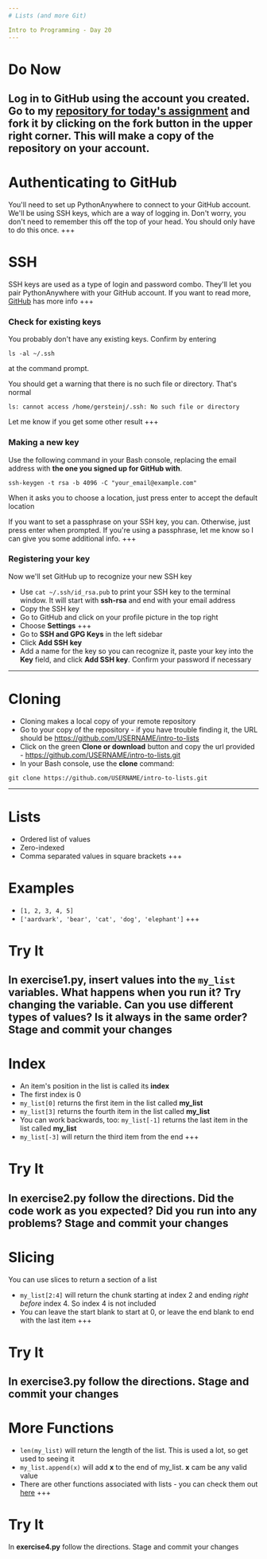 ```yaml
---
# Lists (and more Git)

Intro to Programming - Day 20
---
```

# Do Now

Log in to GitHub using the account you created. Go to my [repository for today's assignment](https://github.com/UCMHS-Gerstein/intro-to-lists) and fork it by clicking on the fork button in the upper right corner. This will make a copy of the repository on your account.
---
# Authenticating to GitHub

You'll need to set up PythonAnywhere to connect to your GitHub account. We'll be using SSH keys, which are a way of logging in. Don't worry, you don't need to remember this off the top of your head. You should only have to do this once.
+++
# SSH

SSH keys are used as a type of login and password combo. They'll let you pair PythonAnywhere with your GitHub account. If you want to read more, [GitHub](https://help.github.com/articles/connecting-to-github-with-ssh/) has more info
+++
### Check for existing keys

You probably don't have any existing keys. Confirm by entering
```shell 
ls -al ~/.ssh
```
at the command prompt.

You should get a warning that there is no such file or directory. That's normal
```shell
ls: cannot access /home/gersteinj/.ssh: No such file or directory
```

Let me know if you get some other result
+++
### Making a new key

Use the following command in your Bash console, replacing the email address with **the one you signed up for GitHub with**.

```shell
ssh-keygen -t rsa -b 4096 -C "your_email@example.com"
```

When it asks you to choose a location, just press enter to accept the default location

If you want to set a passphrase on your SSH key, you can. Otherwise, just press enter when prompted. If you're using a passphrase, let me know so I can give you some additional info.
+++
### Registering your key

Now we'll set GitHub up to recognize your new SSH key

* Use `cat ~/.ssh/id_rsa.pub` to print your SSH key to the terminal window. It will start with **ssh-rsa** and end with your email address
* Copy the SSH key
* Go to GitHub and click on your profile picture in the top right
* Choose **Settings**
+++
* Go to **SSH and GPG Keys** in the left sidebar
* Click **Add SSH key**
* Add a name for the key so you can recognize it, paste your key into the **Key** field, and click **Add SSH key**. Confirm your password if necessary
---
# Cloning

* Cloning makes a local copy of your remote repository
* Go to your copy of the repository - if you have trouble finding it, the URL should be https://github.com/USERNAME/intro-to-lists
* Click on the green **Clone or download** button and copy the url provided - https://github.com/USERNAME/intro-to-lists.git
* In your Bash console, use the **clone** command:

```shell
git clone https://github.com/USERNAME/intro-to-lists.git
```
---
# Lists

* Ordered list of values
* Zero-indexed
* Comma separated values in square brackets
+++
# Examples

* `[1, 2, 3, 4, 5]`
* `['aardvark', 'bear', 'cat', 'dog', 'elephant']`
+++
# Try It

In **exercise1.py**, insert values into the `my_list` variables. What happens when you run it? Try changing the variable. Can you use different types of values? Is it always in the same order? Stage and commit your changes
---
# Index

* An item's position in the list is called its **index**
* The first index is 0
* `my_list[0]` returns the first item in the list called **my_list**
* `my_list[3]` returns the fourth item in the list called **my_list**
* You can work backwards, too: `my_list[-1]` returns the last item in the list called **my_list**
* `my_list[-3]` will return the third item from the end
+++
# Try It

In **exercise2.py** follow the directions. Did the code work as you expected? Did you run into any problems? Stage and commit your changes
---
# Slicing

You can use slices to return a section of a list

* `my_list[2:4]` will return the chunk starting at index 2 and ending *right before* index 4. So index 4 is not included
* You can leave the start blank to start at 0, or leave the end blank to end with the last item
+++
# Try It

In **exercise3.py** follow the directions. Stage and commit your changes
---
# More Functions

* `len(my_list)` will return the length of the list. This is used a lot, so get used to seeing it
* `my_list.append(x)` will add **x** to the end of my_list. **x** cam be any valid value
* There are other functions associated with lists - you can check them out [here](https://docs.python.org/3/tutorial/datastructures.html#more-on-lists)
+++
# Try It

In **exercise4.py** follow the directions. Stage and commit your changes